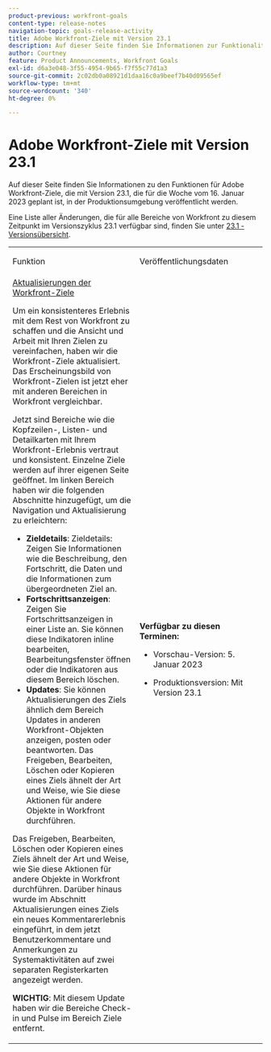 ```yaml
---
product-previous: workfront-goals
content-type: release-notes
navigation-topic: goals-release-activity
title: Adobe Workfront-Ziele mit Version 23.1
description: Auf dieser Seite finden Sie Informationen zur Funktionalität der Adobe Workfront-Ziele im neuen Adobe Workfront-Erlebnis, das mit Version 23.1 für die Produktionsumgebung veröffentlicht wird.
author: Courtney
feature: Product Announcements, Workfront Goals
exl-id: d6a3e048-3f55-4954-9b65-f7f55c77d1a3
source-git-commit: 2c02db0a08921d1daa16c0a9beef7b40d09565ef
workflow-type: tm+mt
source-wordcount: '340'
ht-degree: 0%

---
```


# Adobe Workfront-Ziele mit Version 23.1

Auf dieser Seite finden Sie Informationen zu den Funktionen für Adobe Workfront-Ziele, die mit Version 23.1, die für die Woche vom 16. Januar 2023 geplant ist, in der Produktionsumgebung veröffentlicht werden.

Eine Liste aller Änderungen, die für alle Bereiche von Workfront zu diesem Zeitpunkt im Versionszyklus 23.1 verfügbar sind, finden Sie unter [23.1 - Versionsübersicht](/help/quicksilver/product-announcements/product-releases/23.1-release-activity/23-1-release-overview.md).

<table>
            <col style="width: 50%;" />
            <col style="width: 50%;" />
            <tbody>
                <tr>
                    <td>
                        <p><span class="bold">Funktion</span>
                        </p>
                    </td>
                    <td>
                        <p><span class="bold">Veröffentlichungsdaten</span>
                        </p>
                    </td>
                </tr>
                <tr>
                    <td>
                        <a href="/help/quicksilver/product-announcements/product-releases/goals-release-activity/goals-23-1-release/goals-jan.md">Aktualisierungen der Workfront-Ziele</a></p>
                        <p>Um ein konsistenteres Erlebnis mit dem Rest von Workfront zu schaffen und die Ansicht und Arbeit mit Ihren Zielen zu vereinfachen, haben wir die Workfront-Ziele aktualisiert. Das Erscheinungsbild von Workfront-Zielen ist jetzt eher mit anderen Bereichen in Workfront vergleichbar. </p>
                        <p>Jetzt sind Bereiche wie die Kopfzeilen-, Listen- und Detailkarten mit Ihrem Workfront-Erlebnis vertraut und konsistent.
Einzelne Ziele werden auf ihrer eigenen Seite geöffnet. Im linken Bereich haben wir die folgenden Abschnitte hinzugefügt, um die Navigation und Aktualisierung zu erleichtern:</p>
                        <ul>
                        <li><b>Zieldetails</b>: Zieldetails: Zeigen Sie Informationen wie die Beschreibung, den Fortschritt, die Daten und die Informationen zum übergeordneten Ziel an.</li>
                        <li><b>Fortschrittsanzeigen</b>: Zeigen Sie Fortschrittsanzeigen in einer Liste an. Sie können diese Indikatoren inline bearbeiten, Bearbeitungsfenster öffnen oder die Indikatoren aus diesem Bereich löschen.</li>
                        <li><b>Updates</b>: Sie können Aktualisierungen des Ziels ähnlich dem Bereich Updates in anderen Workfront-Objekten anzeigen, posten oder beantworten. 
Das Freigeben, Bearbeiten, Löschen oder Kopieren eines Ziels ähnelt der Art und Weise, wie Sie diese Aktionen für andere Objekte in Workfront durchführen.</li>    
                        </ul>
                        </p>
                        <p>Das Freigeben, Bearbeiten, Löschen oder Kopieren eines Ziels ähnelt der Art und Weise, wie Sie diese Aktionen für andere Objekte in Workfront durchführen.
Darüber hinaus wurde im Abschnitt Aktualisierungen eines Ziels ein neues Kommentarerlebnis eingeführt, in dem jetzt Benutzerkommentare und Anmerkungen zu Systemaktivitäten auf zwei separaten Registerkarten angezeigt werden.</p>
                        <p><b>WICHTIG</b>: Mit diesem Update haben wir die Bereiche Check-in und Pulse im Bereich Ziele entfernt. </p>
                    </td>
                    <td><p><b>Verfügbar zu diesen Terminen:</b></p>
                     <p>
                        </p>
                        <ul>
                            <li>
                                <p>Vorschau-Version: 5. Januar 2023<br /></p>
                            </li>
                            <li>
                                <p>Produktionsversion: Mit Version 23.1</p>
                            </li>
                        </ul>
                    </td>
                </tr>
            </tbody>
        </table>
